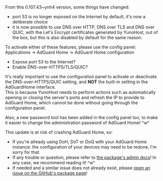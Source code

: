 From this 0.107.43~ynh4 version, some things have changed:  
- port 53 is no longer exposed on the Internet by default, it's now a deliberate choice  
- it is now possible to use DNS over HTTP, DNS over TLS and DNS over QUIC, with the Let's Encrypt certificates generated by YunoHost, out of the box, but this is also disabled by default for the same reason.

To activate either of these features, please use the config panel:  
Applications → AdGuard Home → AdGuard Home configuration  
- Expose port 53 to the Internet?  
- Enable DNS-over-HTTPS/TLS/QUIC?

It's really important to use the configuration panel to activate or deactivate the DNS-over-HTTPS/QUIC setting, and **NOT** the built-in setting in the AdGuardHome interface.  
This is because YunoHost needs to perform actions such as automatically opening or closing the server's ports and refresh the IP to provide to AdGuard Home, which cannot be done without going through the configuration panel.

Also, a new password tool has been added in the config panel too, to make it easier to change the administration password of AdGuard Home! ^w^

This update is at risk of crashing AdGuard Home, so:  
- If you're already using DoH, DoT or DoQ with your AdGuard Home instance: the configuration of your devices may need to be redone, I'm sorry for that.
- If any trouble or question, please refer to [the package's admin docs](https://github.com/YunoHost-Apps/adguardhome_ynh/blob/master/doc/ADMIN.md)! In any case, we recommend reading it! ^w^  
- If needed and a similar issue does not already exist, please [open an issue on the GitHub's package page](https://github.com/YunoHost-Apps/adguardhome_ynh/issues)!
